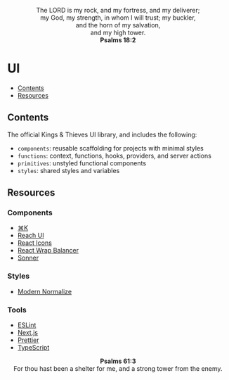<p align="center">
The LORD is my rock, and my fortress, and my deliverer;
<br>
my God, my strength, in whom I will trust; my buckler,
<br>
and the horn of my salvation,
<br>
and my high tower.
<br>
<strong>Psalms 18:2</strong>
</p>

# UI

- [Contents](#contents)
- [Resources](#resources)

## Contents

The official Kings & Thieves UI library, and includes the following:

- `components`: reusable scaffolding for projects with minimal styles
- `functions`: context, functions, hooks, providers, and server actions
- `primitives`: unstyled functional components
- `styles`: shared styles and variables

## Resources

### Components

- [⌘K](https://cmdk.paco.me)
- [Reach UI](https://reach.tech)
- [React Icons](https://react-icons.github.io/react-icons)
- [React Wrap Balancer](https://react-wrap-balancer.vercel.app)
- [Sonner](https://sonner.emilkowal.ski)

### Styles

- [Modern Normalize](https://github.com/sindresorhus/modern-normalize)

### Tools

- [ESLint](https://eslint.org)
- [Next.js](https://nextjs.org)
- [Prettier](https://prettier.io)
- [TypeScript](https://www.typescriptlang.org)

<p align="center">
<strong>Psalms 61:3</strong>
<br>
For thou hast been a shelter for me, and a strong tower from the enemy.
</p>
